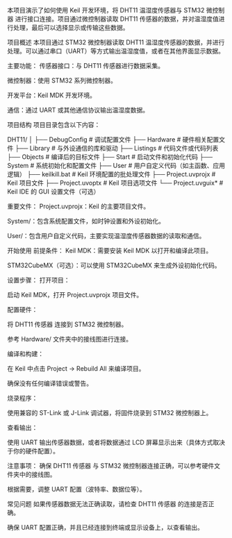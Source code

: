 本项目演示了如何使用 Keil 开发环境，将 DHT11 温湿度传感器与 STM32 微控制器 进行接口连接。项目通过微控制器读取 DHT11 传感器的数据，并对温湿度值进行处理，最后可以选择显示或传输这些数据。

项目概述
本项目通过 STM32 微控制器读取 DHT11 温湿度传感器的数据，并进行处理。可以通过串口（UART）等方式输出温湿度值，或者在其他界面显示数据。

主要功能：
传感器接口：与 DHT11 传感器进行数据采集。

微控制器：使用 STM32 系列微控制器。

开发平台：Keil MDK 开发环境。

通信：通过 UART 或其他通信协议输出温湿度数据。

项目结构
项目目录包含以下内容：

DHT11/
│
├── DebugConfig      # 调试配置文件
├── Hardware         # 硬件相关配置文件
├── Library          # 与外设通信的库和驱动
├── Listings         # 代码文件或代码列表
├── Objects          # 编译后的目标文件
├── Start            # 启动文件和初始化代码
├── System           # 系统初始化和配置文件
├── User             # 用户自定义代码（如主函数、应用逻辑）
├── keilkill.bat     # Keil 环境配置的批处理文件
├── Project.uvprojx  # Keil 项目文件
├── Project.uvoptx   # Keil 项目选项文件
└── Project.uvguix*  # Keil IDE 的 GUI 设置文件（可选）

重要文件：
Project.uvprojx：Keil 的主要项目文件。

System/：包含系统配置文件，如时钟设置和外设初始化。

User/：包含用户自定义代码，主要实现温湿度传感器数据的读取和通信。

开始使用
前提条件：
Keil MDK：需要安装 Keil MDK 以打开和编译此项目。

STM32CubeMX（可选）：可以使用 STM32CubeMX 来生成外设初始化代码。

设置步骤：
打开项目：

启动 Keil MDK，打开 Project.uvprojx 项目文件。

配置硬件：

将 DHT11 传感器 连接到 STM32 微控制器。

参考 Hardware/ 文件夹中的接线图进行连接。

编译和构建：

在 Keil 中点击 Project → Rebuild All 来编译项目。

确保没有任何编译错误或警告。

烧录程序：

使用兼容的 ST-Link 或 J-Link 调试器，将固件烧录到 STM32 微控制器上。

查看输出：

使用 UART 输出传感器数据，或者将数据通过 LCD 屏幕显示出来（具体方式取决于你的硬件配置）。

注意事项：
确保 DHT11 传感器 与 STM32 微控制器连接正确，可以参考硬件文件夹中的接线图。

根据需要，调整 UART 配置（波特率、数据位等）。

常见问题
如果传感器数据无法正确读取，请检查 DHT11 传感器 的连接是否正确。

确保 UART 配置正确，并且已经连接到终端或显示设备上，以查看输出。

